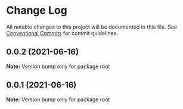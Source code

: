 # Change Log

All notable changes to this project will be documented in this file.
See [Conventional Commits](https://conventionalcommits.org) for commit guidelines.

## 0.0.2 (2021-06-16)

**Note:** Version bump only for package root





## 0.0.1 (2021-06-16)

**Note:** Version bump only for package root
